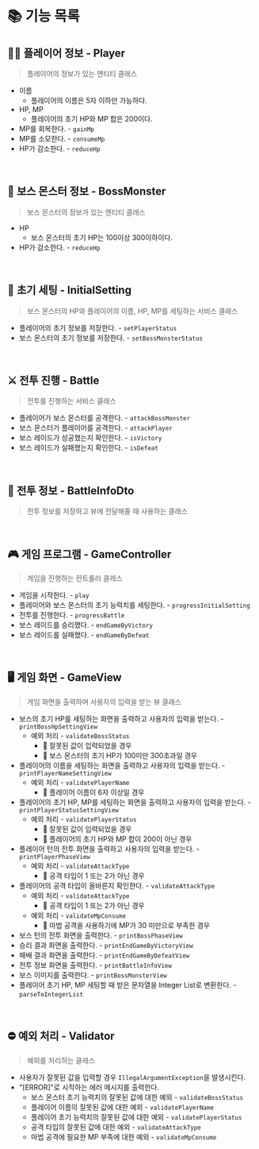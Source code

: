 # 📚 기능 목록
## 👨‍🦱 플레이어 정보 - Player
> 플레이어의 정보가 있는 엔티티 클래스
- 이름
  - 플레이어의 이름은 5자 이하만 가능하다.
- HP, MP
  - 플레이어의 초기 HP와 MP 합은 200이다.
- MP를 회복한다. - ``gainMp``
- MP를 소모한다. - ``consumeMp``
- HP가 감소한다. - ``reduceHp``
</br>

## 🐺 보스 몬스터 정보 - BossMonster
> 보스 몬스터의 정보가 있는 엔티티 클래스
- HP
  - 보스 몬스터의 초기 HP는 100이상 300이하이다.
- HP가 감소한다. - ``reduceHp``
</br>

## 📝 초기 세팅 - InitialSetting
> 보스 몬스터의 HP와 플레이어의 이름, HP, MP를 세팅하는 서비스 클래스
- 플레이어의 초기 정보를 저장한다. - ``setPlayerStatus``
- 보스 몬스터의 초기 정보를 저장한다. - ``setBossMonsterStatus``
</br>

## ⚔️ 전투 진행 - Battle
> 전투를 진행하는 서비스 클래스
- 플레이어가 보스 몬스터를 공격한다. - ``attackBossMonster``
- 보스 몬스터가 플레이어를 공격한다. - ``attackPlayer``
- 보스 레이드가 성공했는지 확인한다. - ``isVictory``
- 보스 레이드가 실패했는지 확인한다. - ``isDefeat``
</br>

## 📑 전투 정보 - BattleInfoDto
> 전투 정보를 저장하고 뷰에 전달해줄 때 사용하는 클래스
</br>

## 🎮 게임 프로그램 - GameController
> 게임을 진행하는 컨트롤러 클래스
- 게임을 시작한다. - ``play``
- 플레이어와 보스 몬스터의 초기 능력치를 세팅한다. - ``progressInitialSetting``
- 전투를 진행한다. - ``progressBattle``
- 보스 레이드를 승리했다. - ``endGameByVictory``
- 보스 레이드를 실패했다. - ``endGameByDefeat``
</br>

## 🖥️ 게임 화면 - GameView
> 게임 화면을 출력하며 사용자의 입력을 받는 뷰 클래스
- 보스의 초기 HP를 세팅하는 화면을 출력하고 사용자의 입력을 받는다. - ``printBossHpSettingView``
  - 예외 처리 - ``validateBossStatus``
    - 🚫 잘못된 값이 입력되었을 경우
    - 🚫 보스 몬스터의 초기 HP가 100미만 300초과일 경우
- 플레이어의 이름을 세팅하는 화면을 출력하고 사용자의 입력을 받는다. - ``printPlayerNameSettingView``
  - 예외 처리 - ``validatePlayerName``
    - 🚫 플레이어 이름이 6자 이상일 경우
- 플레이어의 초기 HP, MP를 세팅하는 화면을 출력하고 사용자의 입력을 받는다. - ``printPlayerStatusSettingView``
  - 예외 처리 - ``validatePlayerStatus``
    - 🚫 잘못된 값이 입력되었을 경우
    - 🚫 플레이어의 초기 HP와 MP 합이 200이 아닌 경우
- 플레이어 턴의 전투 화면을 출력하고 사용자의 입력을 받는다. - ``printPlayerPhaseView``
  - 예외 처리 - ``validateAttackType``
    - 🚫 공격 타입이 1 또는 2가 아닌 경우
- 플레이어의 공격 타입이 올바른지 확인한다. - ``validateAttackType``
  - 예외 처리 - ``validateAttackType``
    - 🚫 공격 타입이 1 또는 2가 아닌 경우
  - 예외 처리 - ``validateMpConsume``
    - 🚫 마법 공격을 사용하기에 MP가 30 미만으로 부족한 경우
- 보스 턴의 전투 화면을 출력한다. - ``printBossPhaseView``
- 승리 결과 화면을 출력한다. - ``printEndGameByVictoryView``
- 패배 결과 화면을 출력한다. - ``printEndGameByDefeatView``
- 전투 정보 화면을 출력한다. - ``printBattleInfoView``
- 보스 이미지를 출력한다. - ``printBossMonsterView``
- 플레이어 초기 HP, MP 세팅할 때 받은 문자열을 Integer List로 변환한다. - ``parseToIntegerList``
</br>

## ⛔ 예외 처리 - Validator
> 예외를 처리하는 클래스
- 사용자가 잘못된 값을 입력할 경우 ``IllegalArgumentException``을 발생시킨다.
- "[ERROR]"로 시작하는 에러 메시지를 출력한다.
    - 보스 몬스터 초기 능력치의 잘못된 값에 대한 예외 - ``validateBossStatus``
    - 플레이어 이름의 잘못된 값에 대한 예외 - ``validatePlayerName``
    - 플레이어 초기 능력치의 잘못된 값에 대한 예외 - ``validatePlayerStatus``
    - 공격 타입의 잘못된 값에 대한 예외 - ``validateAttackType``
    - 마법 공격에 필요한 MP 부족에 대한 예외 - ``validateMpConsume``
</br>
